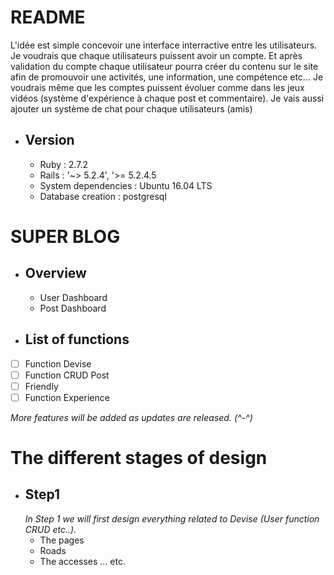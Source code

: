 # README

L'idée est simple concevoir une interface interractive entre les utilisateurs.
Je voudrais que chaque utilisateurs puissent avoir un compte. Et après validation du compte chaque utilisateur pourra créer du contenu sur le site afin de promouvoir une activités, une information, une compétence etc...
Je voudrais même que les comptes puissent évoluer comme dans les jeux vidéos (système d'expérience à chaque post et commentaire).
Je vais aussi ajouter un système de chat pour chaque utilisateurs (amis)


* ## Version
    - Ruby : 2.7.2
    - Rails : '~> 5.2.4', '>= 5.2.4.5
    - System dependencies : Ubuntu 16.04 LTS
    - Database creation : postgresql

# SUPER BLOG
* ## Overview       
  - User Dashboard  
  - Post Dashboard       

* ## List of functions
- [ ] Function Devise
- [ ] Function CRUD Post
- [ ] Friendly
- [ ] Function Experience

_More features will be added as updates are released. (^-^)_

# The different stages of design
* ## Step1
  _In Step 1 we will first design everything related to Devise (User function CRUD etc..)._
  - The pages
  - Roads
  - The accesses ... etc.
